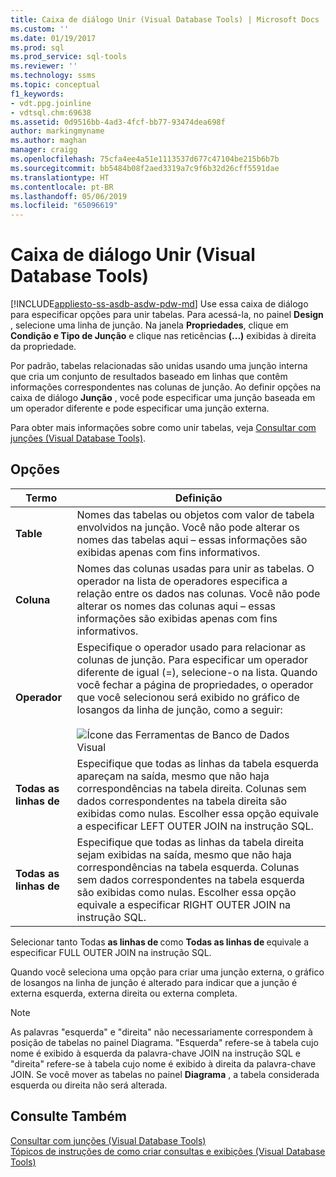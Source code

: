 ```yaml
---
title: Caixa de diálogo Unir (Visual Database Tools) | Microsoft Docs
ms.custom: ''
ms.date: 01/19/2017
ms.prod: sql
ms.prod_service: sql-tools
ms.reviewer: ''
ms.technology: ssms
ms.topic: conceptual
f1_keywords:
- vdt.ppg.joinline
- vdtsql.chm:69638
ms.assetid: 0d9516bb-4ad3-4fcf-bb77-93474dea698f
author: markingmyname
ms.author: maghan
manager: craigg
ms.openlocfilehash: 75cfa4ee4a51e1113537d677c47104be215b6b7b
ms.sourcegitcommit: bb5484b08f2aed3319a7c9f6b32d26cff5591dae
ms.translationtype: HT
ms.contentlocale: pt-BR
ms.lasthandoff: 05/06/2019
ms.locfileid: "65096619"
---
```

# <a name="join-dialog-box-visual-database-tools"></a>Caixa de diálogo Unir (Visual Database Tools)
[!INCLUDE[appliesto-ss-asdb-asdw-pdw-md](../../includes/appliesto-ss-asdb-asdw-pdw-md.md)]
Use essa caixa de diálogo para especificar opções para unir tabelas. Para acessá-la, no painel **Design** , selecione uma linha de junção. Na janela **Propriedades**, clique em **Condição e Tipo de Junção** e clique nas reticências **(...)** exibidas à direita da propriedade.  
  
Por padrão, tabelas relacionadas são unidas usando uma junção interna que cria um conjunto de resultados baseado em linhas que contêm informações correspondentes nas colunas de junção. Ao definir opções na caixa de diálogo **Junção** , você pode especificar uma junção baseada em um operador diferente e pode especificar uma junção externa.  
  
Para obter mais informações sobre como unir tabelas, veja [Consultar com junções &#40;Visual Database Tools&#41;](../../ssms/visual-db-tools/query-with-joins-visual-database-tools.md).  
  
## <a name="options"></a>Opções  
  
|**Termo**|**Definição**|  
|------------|------------------|  
|**Table**|Nomes das tabelas ou objetos com valor de tabela envolvidos na junção. Você não pode alterar os nomes das tabelas aqui – essas informações são exibidas apenas com fins informativos.|  
|**Coluna**|Nomes das colunas usadas para unir as tabelas. O operador na lista de operadores especifica a relação entre os dados nas colunas. Você não pode alterar os nomes das colunas aqui – essas informações são exibidas apenas com fins informativos.|  
|**Operador**|Especifique o operador usado para relacionar as colunas de junção. Para especificar um operador diferente de igual (=), selecione-o na lista. Quando você fechar a página de propriedades, o operador que você selecionou será exibido no gráfico de losangos da linha de junção, como a seguir:<br /><br />![Ícone das Ferramentas de Banco de Dados Visual](../../ssms/visual-db-tools/media/dv3wbii.gif "Ícone das Ferramentas de Banco de Dados Visual")|  
|**Todas as linhas de <table1>**|Especifique que todas as linhas da tabela esquerda apareçam na saída, mesmo que não haja correspondências na tabela direita. Colunas sem dados correspondentes na tabela direita são exibidas como nulas. Escolher essa opção equivale a especificar LEFT OUTER JOIN na instrução SQL.|  
|**Todas as linhas de <table2>**|Especifique que todas as linhas da tabela direita sejam exibidas na saída, mesmo que não haja correspondências na tabela esquerda. Colunas sem dados correspondentes na tabela esquerda são exibidas como nulas. Escolher essa opção equivale a especificar RIGHT OUTER JOIN na instrução SQL.|  
  
Selecionar tanto Todas **as linhas de <table1>** como **Todas as linhas de <table2>** equivale a especificar FULL OUTER JOIN na instrução SQL.  
  
Quando você seleciona uma opção para criar uma junção externa, o gráfico de losangos na linha de junção é alterado para indicar que a junção é externa esquerda, externa direita ou externa completa.  
  
> [!NOTE]  
> As palavras "esquerda" e "direita" não necessariamente correspondem à posição de tabelas no painel Diagrama. "Esquerda" refere-se à tabela cujo nome é exibido à esquerda da palavra-chave JOIN na instrução SQL e "direita" refere-se à tabela cujo nome é exibido à direita da palavra-chave JOIN. Se você mover as tabelas no painel **Diagrama** , a tabela considerada esquerda ou direita não será alterada.  
  
## <a name="see-also"></a>Consulte Também  
[Consultar com junções &#40;Visual Database Tools&#41;](../../ssms/visual-db-tools/query-with-joins-visual-database-tools.md)  
[Tópicos de instruções de como criar consultas e exibições &#40;Visual Database Tools&#41;](../../ssms/visual-db-tools/design-queries-and-views-how-to-topics-visual-database-tools.md)  
  
